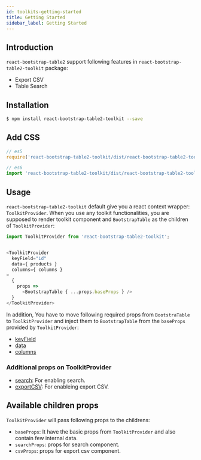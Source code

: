 ```yaml
---
id: toolkits-getting-started
title: Getting Started
sidebar_label: Getting Started
---
```


## Introduction

`react-bootstrap-table2` support following features in `react-bootstrap-table2-toolkit` package:

* Export CSV
* Table Search


## Installation

```sh
$ npm install react-bootstrap-table2-toolkit --save
```

## Add CSS

```js
// es5 
require('react-bootstrap-table2-toolkit/dist/react-bootstrap-table2-toolkit.min.css');

// es6
import 'react-bootstrap-table2-toolkit/dist/react-bootstrap-table2-toolkit.min.css';
```

## Usage

`react-bootstrap-table2-toolkit` default give you a react context wrapper: `ToolkitProvider`. When you use any toolkit functionalities, you are supposed to render toolkit component and `BootstrapTable` as the children of `ToolkitProvider`:

```js
import ToolkitProvider from 'react-bootstrap-table2-toolkit';


<ToolkitProvider
  keyField="id"
  data={ products }
  columns={ columns }
>
  {
    props =>
      <BootstrapTable { ...props.baseProps } />
  }
</ToolkitProvider>
```

In addition, You have to move following required props from `BootstraTable` to `ToolkitProvider` and inject them to `BootstrapTable` from the `baseProps` provided by `ToolkitProvider`:

* [keyField](./table-props.html#keyfield-required-string)
* [data](./table-props.html#data-required-array)
* [columns](./table-props.html#columns-required-object)

### Additional props on ToolkitProvider

* [search](./search-props.html): For enabling search.
* [exportCSV](./export-csv-props.html): For enableing export CSV.

## Available children props

`ToolkitProvider` will pass following props to the childrens:

* `baseProps`: It have the basic props from `ToolkitProvider` and also contain few internal data.
* `searchProps`: props for search component.
* `csvProps`: props for export csv component.
